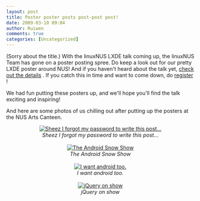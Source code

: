 ```yaml
---
layout: post
title: Poster poster posts post-post post!
date: 2009-03-10 09:04
author: Ruiwen
comments: true
categories: [Uncategorized]
---
```

(Sorry about the title.) With the linuxNUS LXDE talk coming up, the linuxNUS Team has gone on a poster posting spree. Do keep a look out for our pretty LXDE poster around NUS! And if you haven't heard about the talk yet, <a title="Open up to Open Source: LXDE" href="http://linuxnus.org/2009/03/04/open-up-to-lxde/" target="_blank" title="Open up to Open Source: LXDE">check out the details</a> . If you catch this in time and want to come down, do <a href="http://linuxnus.org/registration/lxde">register</a> !

We had fun putting these posters up, and we'll hope you'll find the talk exciting and inspiring!

And here are some photos of us chilling out after putting up the posters at the NUS Arts Canteen.

<div align="center"><a href="http://good-times.webshots.com/photo/2488343620101890940klpWcp"><img src="http://inlinethumb43.webshots.com/44458/2488343620101890940S425x425Q85.jpg" alt="Sheez I forgot my password to write this post..."></a><br /><em>Sheez I forgot my password to write this post...</em></div>
<br />
<div align="center"><a href="http://good-times.webshots.com/photo/2329683910101890940pSIBON"><img src="http://inlinethumb22.webshots.com/16277/2329683910101890940S425x425Q85.jpg" alt="The Android Snow Show"></a><br /><em><em>The Android Snow Show</em></em></div>

<br />

<div align="center"><a href="http://good-times.webshots.com/photo/2777404150101890940HwJImi"><img src="http://inlinethumb14.webshots.com/41933/2777404150101890940S425x425Q85.jpg" alt="I want android too."></a><br /><em>I want android too.</em></div>

<br />

<div align="center"><a href="http://good-times.webshots.com/photo/2435546350101890940JDjjaa"><img src="http://inlinethumb07.webshots.com/26822/2435546350101890940S425x425Q85.jpg" alt="jQuery on show"></a><br /><em>jQuery on show</em></div>
